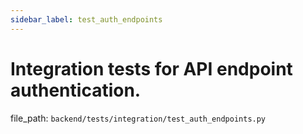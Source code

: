 ```yaml
---
sidebar_label: test_auth_endpoints
---
```


# Integration tests for API endpoint authentication.

  file_path: `backend/tests/integration/test_auth_endpoints.py`
